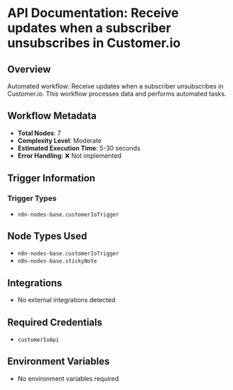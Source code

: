 # API Documentation: Receive updates when a subscriber unsubscribes in Customer.io

## Overview
Automated workflow: Receive updates when a subscriber unsubscribes in Customer.io. This workflow processes data and performs automated tasks.

## Workflow Metadata
- **Total Nodes**: 7
- **Complexity Level**: Moderate
- **Estimated Execution Time**: 5-30 seconds
- **Error Handling**: ❌ Not implemented

## Trigger Information
### Trigger Types
- `n8n-nodes-base.customerIoTrigger`

## Node Types Used
- `n8n-nodes-base.customerIoTrigger`
- `n8n-nodes-base.stickyNote`

## Integrations
- No external integrations detected

## Required Credentials
- `customerIoApi`

## Environment Variables
- No environment variables required
